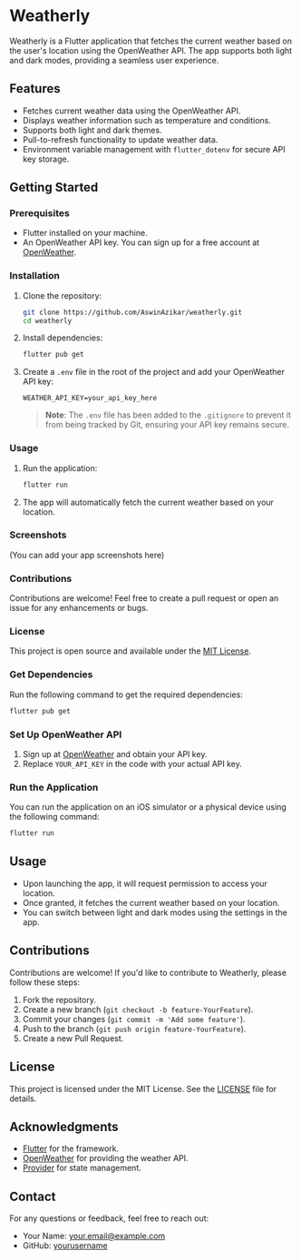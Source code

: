 
# Weatherly

Weatherly is a Flutter application that fetches the current weather based on the user's location using the OpenWeather API. The app supports both light and dark modes, providing a seamless user experience.

## Features

- Fetches current weather data using the OpenWeather API.
- Displays weather information such as temperature and conditions.
- Supports both light and dark themes.
- Pull-to-refresh functionality to update weather data.
- Environment variable management with `flutter_dotenv` for secure API key storage.

## Getting Started

### Prerequisites

- Flutter installed on your machine.
- An OpenWeather API key. You can sign up for a free account at [OpenWeather](https://openweathermap.org/).

### Installation

1. Clone the repository:

   ```bash
   git clone https://github.com/AswinAzikar/weatherly.git
   cd weatherly
   ```

2. Install dependencies:

   ```bash
   flutter pub get
   ```

3. Create a `.env` file in the root of the project and add your OpenWeather API key:

   ```env
   WEATHER_API_KEY=your_api_key_here
   ```

   > **Note**: The `.env` file has been added to the `.gitignore` to prevent it from being tracked by Git, ensuring your API key remains secure.

### Usage

1. Run the application:

   ```bash
   flutter run
   ```

2. The app will automatically fetch the current weather based on your location.

### Screenshots

(You can add your app screenshots here)

### Contributions

Contributions are welcome! Feel free to create a pull request or open an issue for any enhancements or bugs.

### License

This project is open source and available under the [MIT License](LICENSE).

### Get Dependencies

Run the following command to get the required dependencies:

```bash
flutter pub get
```

### Set Up OpenWeather API

1. Sign up at [OpenWeather](https://openweathermap.org/) and obtain your API key.
2. Replace `YOUR_API_KEY` in the code with your actual API key.

### Run the Application

You can run the application on an iOS simulator or a physical device using the following command:

```bash
flutter run
```

## Usage

- Upon launching the app, it will request permission to access your location.
- Once granted, it fetches the current weather based on your location.
- You can switch between light and dark modes using the settings in the app.

## Contributions

Contributions are welcome! If you'd like to contribute to Weatherly, please follow these steps:

1. Fork the repository.
2. Create a new branch (`git checkout -b feature-YourFeature`).
3. Commit your changes (`git commit -m 'Add some feature'`).
4. Push to the branch (`git push origin feature-YourFeature`).
5. Create a new Pull Request.

## License

This project is licensed under the MIT License. See the [LICENSE](LICENSE) file for details.

## Acknowledgments

- [Flutter](https://flutter.dev/) for the framework.
- [OpenWeather](https://openweathermap.org/) for providing the weather API.
- [Provider](https://pub.dev/packages/provider) for state management.

## Contact

For any questions or feedback, feel free to reach out:

- Your Name: [your.email@example.com](mailto:your.email@example.com)
- GitHub: [yourusername](https://github.com/yourusername)
